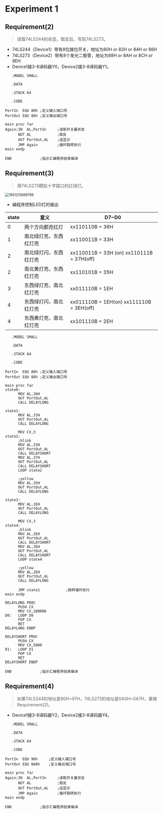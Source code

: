 # Experiment 1

## Requirement(2)

>  读取74LS244的状态，取反后，写到74LS273。

+ 74LS244（Device1）带有8位拨位开关，地址为80H or 82H or 84H or 86H
+ 74LS273（Device2）带有8个发光二极管，地址为88H or 8AH or 8CH or 8EH
+ Device1接3-8译码器Y0，Device2接3-8译码器Y1。

```visual basic
   .MODEL SMALL
   
   .DATA
   
   .STACK 64
   
   .CODE
   
PortIn	EQU	80h	;定义输入端口号
PortOut	EQU	88h	;定义输出端口号

main proc far
Again:IN  AL,PortIn		;读取开关量状态
      NOT AL			;取反
      OUT PortOut,AL	;送显示
      JMP Again			;循环跳转执行      
main endp

END				;指示汇编程序结束编译
```



## Requirement(3)

> 用74LS273模拟十字路口的红绿灯。

<img src="C:\Users\Xiao-PC\AppData\Roaming\Typora\typora-user-images\1651215669798.png" alt="1651215669798" style="zoom:80%;" />

+ 编程序控制LED灯的输出

| state | 意义                   | D7~D0                                       |
| ----- | ---------------------- | ------------------------------------------- |
| 0     | 两个方向都亮红灯       | xx110110B = 36H                             |
| 1     | 南北绿灯亮，东西红灯亮 | xx110011B = 33H                             |
| 2     | 南北绿灯闪，东西红灯亮 | xx110011B = 33H (on)   xx110111B = 37H(off) |
| 2     | 南北黄灯亮，东西红灯亮 | xx110101B = 35H                             |
| 3     | 东西绿灯亮，南北红灯亮 | xx011110B = 1EH                             |
| 4     | 东西绿灯闪，南北红灯亮 | xx011110B = 1EH(on)   xx111110B = 3EH(off)  |
| 4     | 东西黄灯亮，南北红灯亮 | xx101110B = 2EH                             |

```visual basic
   .MODEL SMALL
   
   .DATA
   
   .STACK 64
   
   .CODE
   
PortIn	EQU	80h	;定义输入端口号
PortOut	EQU	88h	;定义输出端口号

main proc far
state0:
      MOV AL,36H
      OUT PortOut,AL
      CALL DELAYLONG
      
state1:
      MOV AL,33H
      OUT PortOut,AL
      CALL DELAYLONG
      
      MOV CX,3
state2:
      ;blink
      MOV AL,33H
      OUT PortOut,AL
      CALL DELAYSHORT
      MOV AL,37H
      OUT PortOut,AL
      CALL DELAYSHORT
      LOOP state2
      
      ;yellow
      MOV AL,35H
      OUT PortOut,AL
      CALL DELAYLONG
      
state3:      
      MOV AL,1EH
      OUT PortOut,AL
      CALL DELAYLONG
      
      MOV CX,3
state4:
      ;blink
      MOV AL,1EH
      OUT PortOut,AL
      CALL DELAYSHORT
      MOV AL,3EH
      OUT PortOut,AL
      CALL DELAYSHORT
      LOOP state4
      
      ;yellow
      MOV AL,2EH
      OUT PortOut,AL
      CALL DELAYLONG
      
      JMP state1			;跳转循环执行           
main endp

DELAYLONG PROC
      PUSH CX
      MOV CX,100000
D0:   LOOP D0
      POP CX
      RET
DELAYLONG ENDP

DELAYSHORT PROC
      PUSH CX
      MOV CX,5000
D1:   LOOP D1
      POP CX
      RET
DELAYSHORT ENDP
      
END				;指示汇编程序结束编译
```



## Requirement(4)

> 如果74LS244的地址是90H~97H，74LS273的地址是0A0H~0A7H，重做Requirement(2)。

+ Device1接3-8译码器Y2，Device2接3-8译码器Y4。

```basic
   .MODEL SMALL
   
   .DATA
   
   .STACK 64
   
   .CODE
   
PortIn	EQU	90h		;定义输入端口号
PortOut	EQU	0A0h	;定义输出端口号

main proc far
Again:IN  AL,PortIn		;读取开关量状态
      NOT AL			;取反
      OUT PortOut,AL	;送显示
      JMP Again			;循环跳转执行      
main endp

END				;指示汇编程序结束编译
```

